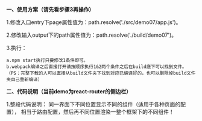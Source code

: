 **一、使用方案（请先看步骤3再操作）**

1.修改入口entry下page属性值为：path.resolve('./src/demo07/app.js')。

2.修改输入output下的path属性值为：path.resolve('./build/demo07')。

3.执行：

    a.npm start执行只要修改1条件即可。
    b.webpack编译之后直接打开请按顺序执行1&2两个条件之后在build底下可以找到文件。
    （PS：完整下载的人可以直接从build文件夹下找到对应已编译好的，也可以删除掉build文件夹自己重新编译）

**二、代码说明（当前demo为react-router的侧边栏）**

1.整段代码说明：
同一界面下不同位置显示不同的组件（适用于各种页面的配置），
相当于路由配置，然后再不同位置渲染一整个框架下的不同组件！





    